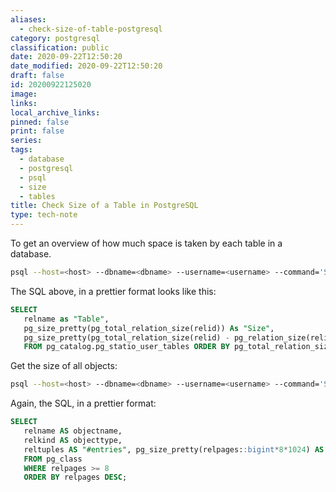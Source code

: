 ```yaml
---
aliases:
  - check-size-of-table-postgresql
category: postgresql
classification: public
date: 2020-09-22T12:50:20
date_modified: 2020-09-22T12:50:20
draft: false
id: 20200922125020
image: 
links: 
local_archive_links: 
pinned: false
print: false
series: 
tags:
  - database
  - postgresql
  - psql
  - size
  - tables
title: Check Size of a Table in PostgreSQL
type: tech-note
---
```


To get an overview of how much space is taken by each table in a database.

```sh
psql --host=<host> --dbname=<dbname> --username=<username> --command='SELECT relname as "Table", pg_size_pretty(pg_total_relation_size(relid)) As "Size", pg_size_pretty(pg_total_relation_size(relid) - pg_relation_size(relid)) as "External Size" FROM pg_catalog.pg_statio_user_tables ORDER BY pg_total_relation_size(relid) DESC;'
```

The SQL above, in a prettier format looks like this:

```sql
SELECT
   relname as "Table",
   pg_size_pretty(pg_total_relation_size(relid)) As "Size",
   pg_size_pretty(pg_total_relation_size(relid) - pg_relation_size(relid)) as "External Size"
   FROM pg_catalog.pg_statio_user_tables ORDER BY pg_total_relation_size(relid) DESC;
```

Get the size of all objects:

```sh
psql --host=<host> --dbname=<dbname> --username=<username> --command='SELECT relname AS objectname, relkind AS objecttype, reltuples AS "#entries", pg_size_pretty(relpages::bigint*8*1024) AS size FROM pg_class WHERE relpages >= 8 ORDER BY relpages DESC;' > db_table_object_size.txt
```

Again, the SQL, in a prettier format:

```sql
SELECT
   relname AS objectname,
   relkind AS objecttype,
   reltuples AS "#entries", pg_size_pretty(relpages::bigint*8*1024) AS size
   FROM pg_class
   WHERE relpages >= 8
   ORDER BY relpages DESC;
```
